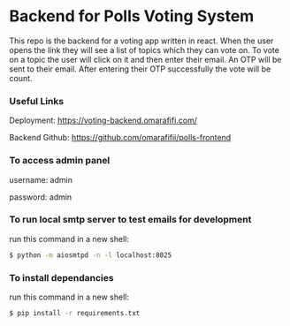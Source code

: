 # Backend for Polls Voting System

This repo is the backend for a voting app written in react. When the user opens the link they will see a list of topics which they can vote on. To vote on a topic the user will click on it and then enter their email. An OTP will be sent to their email. After entering their OTP successfully the vote will be count.

### Useful Links

Deployment: https://voting-backend.omarafifi.com/

Backend Github: https://github.com/omarafifii/polls-frontend

### To access admin panel

username: admin

password: admin

### To run local smtp server to test emails for development

run this command in a new shell:
```bash
$ python -m aiosmtpd -n -l localhost:8025
```

### To install dependancies

run this command in a new shell:
```bash
$ pip install -r requirements.txt
```
